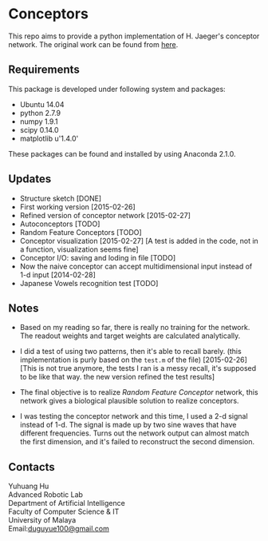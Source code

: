 # Conceptors

This repo aims to provide a python implementation of H. Jaeger's conceptor network. The original work can be found from [here](http://minds.jacobs-university.de/conceptors).

## Requirements

This package is developed under following system and packages:

+ Ubuntu 14.04
+ python 2.7.9
+ numpy 1.9.1
+ scipy 0.14.0
+ matplotlib u'1.4.0'

These packages can be found and installed by using Anaconda 2.1.0.

## Updates

+ Structure sketch [DONE]
+ First working version [2015-02-26]
+ Refined version of conceptor network [2015-02-27]
+ Autoconceptors [TODO]
+ Random Feature Conceptors [TODO]
+ Conceptor visualization [2015-02-27] [A test is added in the code, not in a function, visualization seems fine]
+ Conceptor I/O: saving and loding in file [TODO]
+ Now the naive conceptor can accept multidimensional input instead of 1-d input [2014-02-28]
+ Japanese Vowels recognition test [TODO]

## Notes

+ Based on my reading so far, there is really no training for the network. The readout weights and target weights are calculated analytically.

+ I did a test of using two patterns, then it's able to recall barely. (this implementation is purly based on the `test.m` of the file) [2015-02-26] [This is not true anymore, the tests I ran is a messy recall, it's supposed to be like that way. the new version refined the test results]

+ The final objective is to realize _Random Feature Conceptor_ network, this network gives a biological plausible solution to realize conceptors.

+ I was testing the conceptor network and this time, I used a 2-d signal instead of 1-d. The signal is made up by two sine waves that have different frequencies. Turns out the network output can almost match the first dimension, and it's failed to reconstruct the second dimension.

## Contacts
Yuhuang Hu  
Advanced Robotic Lab  
Department of Artificial Intelligence  
Faculty of Computer Science & IT  
University of Malaya  
Email:duguyue100@gmail.com